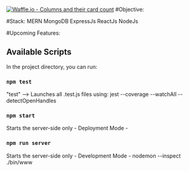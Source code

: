 
[![Waffle.io - Columns and their card count](https://badge.waffle.io/gregsoares/gregsoares.com.svg?columns=all)](https://waffle.io/gregsoares/gregsoares.com)
#Objective:

#Stack: MERN
MongoDB
ExpressJs
ReactJs
NodeJs

#Upcoming Features:

## Available Scripts

In the project directory, you can run:

### `npm test`

"test" --> Launches all .test.js files using: jest --coverage --watchAll --detectOpenHandles

### `npm start`

Starts the server-side only - Deployment Mode -

### `npm run server`

Starts the server-side only - Development Mode - nodemon --inspect ./bin/www
